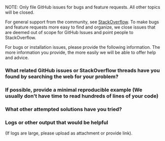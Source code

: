 NOTE: Only file GitHub issues for bugs and feature requests.  All other topics will be closed.

For general support from the community, see [StackOverflow](www.stackoverflow.com).
To make bugs and feature requests more easy to find and organize, we close issues that are deemed
out of scope for GitHub Issues and point people to StackOverflow.

For bugs or installation issues, please provide the following information.
The more information you provide, the more easily we will be able to offer
help and advice.

### What related GitHub issues or StackOverflow threads have you found by searching the web for your problem?

### If possible, provide a minimal reproducible example (We usually don't have time to read hundreds of lines of your code)


### What other attempted solutions have you tried?


### Logs or other output that would be helpful
(If logs are large, please upload as attachment or provide link).
